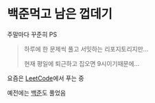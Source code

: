 # 백준먹고 남은 껍데기

주말마다 꾸준히 PS

> 하루에 한 문제씩 풀고 서밋하는 리포지토리지만...
>
> 현재 평일에 퇴근하고 집오면 9시이기때문에...

요즘은 [LeetCode](https://leetcode.com/wonAdam/)에서 푸는 중 

예전에는 [백준](https://solved.ac/profile/wondong5)도 풀었음


